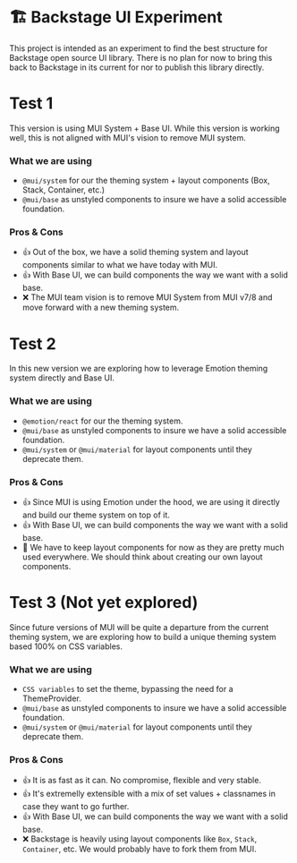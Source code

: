 # 🏗️ Backstage UI Experiment

This project is intended as an experiment to find the best structure for Backstage open source UI library. There is no plan for now to bring this back to Backstage in its current for nor to publish this library directly.

# Test 1

This version is using MUI System + Base UI. While this version is working well, this is not aligned with MUI's vision to remove MUI system.

### What we are using
- `@mui/system` for our the theming system + layout components (Box, Stack, Container, etc.)
- `@mui/base` as unstyled components to insure we have a solid accessible foundation.

### Pros & Cons

- 👍 Out of the box, we have a solid theming system and layout components similar to what we have today with MUI.
- 👍 With Base UI, we can build components the way we want with a solid base.
- ❌ The MUI team vision is to remove MUI System from MUI v7/8 and move forward with a new theming system.

# Test 2

In this new version we are exploring how to leverage Emotion theming system directly and Base UI.

### What we are using
- `@emotion/react` for our the theming system.
- `@mui/base` as unstyled components to insure we have a solid accessible foundation.
- `@mui/system` or `@mui/material` for layout components until they deprecate them.

### Pros & Cons

- 👍 Since MUI is using Emotion under the hood, we are using it directly and build our theme system on top of it.
- 👍 With Base UI, we can build components the way we want with a solid base.
- 🤌 We have to keep layout components for now as they are pretty much used everywhere. We should think about creating our own layout components.

# Test 3 (Not yet explored)

Since future versions of MUI will be quite a departure from the current theming system, we are exploring how to build a unique theming system based 100% on CSS variables.

### What we are using
- `CSS variables` to set the theme, bypassing the need for a ThemeProvider.
- `@mui/base` as unstyled components to insure we have a solid accessible foundation.
- `@mui/system` or `@mui/material` for layout components until they deprecate them.

### Pros & Cons

- 👍 It is as fast as it can. No compromise, flexible and very stable.
- 👍 It's extremelly extensible with a mix of set values + classnames in case they want to go further.
- 👍 With Base UI, we can build components the way we want with a solid base.
- ❌ Backstage is heavily using layout components like `Box`, `Stack`, `Container`, etc. We would probably have to fork them from MUI.
